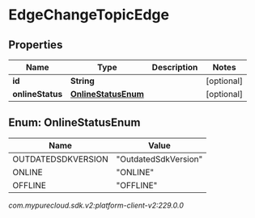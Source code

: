# EdgeChangeTopicEdge


## Properties

| Name | Type | Description | Notes |
| ------------ | ------------- | ------------- | ------------- |
| **id** | **String** |  |  [optional] |
| **onlineStatus** | [**OnlineStatusEnum**](#Enum--OnlineStatusEnum) |  |  [optional] |


## Enum: OnlineStatusEnum

| Name | Value |
| ---- | ----- |
| OUTDATEDSDKVERSION | &quot;OutdatedSdkVersion&quot; | 
| ONLINE | &quot;ONLINE&quot; | 
| OFFLINE | &quot;OFFLINE&quot; | 




_com.mypurecloud.sdk.v2:platform-client-v2:229.0.0_
